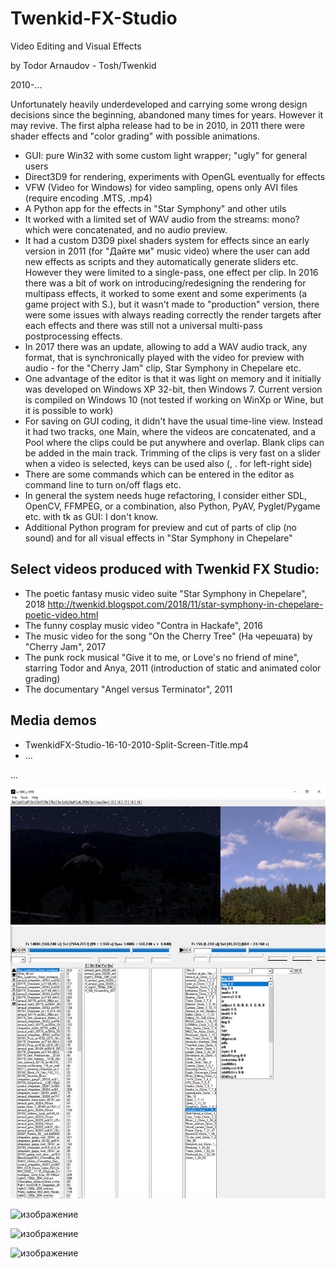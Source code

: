 # Twenkid-FX-Studio

Video Editing and Visual Effects 

by Todor Arnaudov - Tosh/Twenkid

2010-...

Unfortunately heavily underdeveloped and carrying some wrong design decisions since the beginning, abandoned many times for years.
However it may revive. The first alpha release had to be in 2010, in 2011 there were shader effects and "color grading" with possible animations.

* GUI: pure Win32 with some custom light wrapper; "ugly" for general users
* Direct3D9 for rendering, experiments with OpenGL eventually for effects
* VFW (Video for Windows) for video sampling, opens only AVI files (require encoding .MTS, .mp4)
* A Python app for the effects in "Star Symphony" and other utils
* It worked with a limited set of WAV audio from the streams: mono? which were concatenated, and no audio preview.
* It had a custom D3D9 pixel shaders system for effects since an early version in 2011 (for "Дайте ми" music video) where the user can add new effects as scripts and they automatically generate sliders etc. However they were limited to a single-pass, one effect per clip. In 2016 there was a bit of work on introducing/redesigning the rendering for multipass effects, it worked to some exent and some experiments (a game project with S.), but it wasn't made to "production" version, there were some issues with always reading correctly the render targets after each effects and there was still not a universal multi-pass postprocessing effects.
* In 2017 there was an update, allowing to add a WAV audio track, any format, that is synchronically played with the video for preview with audio - for the "Cherry Jam" clip, Star Symphony in Chepelare etc.
* One advantage of the editor is that it was light on memory and it initially was developed on Windows XP 32-bit, then Windows 7. Current version is compiled on Windows 10 (not tested if working on WinXp or Wine, but it is possible to work)
* For saving on GUI coding, it didn't have the usual time-line view. Instead it had two tracks, one Main, where the videos are concatenated, and a Pool where the clips could be put anywhere and overlap. Blank clips can be added in the main track. Trimming of the clips is very fast on a slider when a video is selected, keys can be used also (, . for left-right side)
* There are some commands which can be entered in the editor as command line to turn on/off flags etc.
* In general the system needs huge refactoring, I consider either SDL, OpenCV, FFMPEG, or a combination, also Python, PyAV, Pyglet/Pygame etc. with tk as GUI: I don't know.
* Additional Python program for preview and cut of parts of clip (no sound) and for all visual effects in "Star Symphony in Chepelare"


## Select videos produced with Twenkid FX Studio:

* The poetic fantasy music video suite "Star Symphony in Chepelare", 2018
http://twenkid.blogspot.com/2018/11/star-symphony-in-chepelare-poetic-video.html
* The funny cosplay music video "Contra in Hackafe", 2016
* The music video for the song "On the Cherry Tree" (На черешата) by "Cherry Jam", 2017
* The punk rock musical "Give it to me, or Love's no friend of mine", starring Todor and Anya, 2011 (introduction of static and animated color grading)
* The documentary "Аngel versus Terminator", 2011


## Media demos

* TwenkidFX-Studio-16-10-2010-Split-Screen-Title.mp4
* ...

...

![image](/Cpp/image/starsymphony.png)

![изображение](https://user-images.githubusercontent.com/23367640/132602856-bac97bf1-1b15-42ab-8671-c125bb574c7c.png)

![изображение](https://user-images.githubusercontent.com/23367640/132602940-9f6c4d43-01e8-4363-9295-f3ecbb7c3b1d.png)

![изображение](https://user-images.githubusercontent.com/23367640/132603130-1a89bcb4-1b8c-48d0-8eef-8ac45ee98f96.png)

